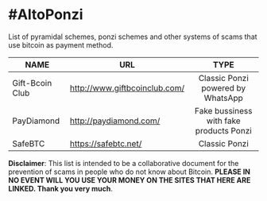 # #AltoPonzi
List of pyramidal schemes, ponzi schemes and other systems of scams that use bitcoin as payment method.

| NAME | URL | TYPE |
| ------------- | ------------- |:-------------:|
|	Gift-Bcoin Club	|	http://www.giftbcoinclub.com/ |	Classic Ponzi	powered by WhatsApp |
|	PayDiamond	|	http://paydiamond.com/ |	Fake bussiness with fake products Ponzi	|
|	SafeBTC	|	https://safebtc.net/ |	Classic Ponzi	|

**Disclaimer**: This list is intended to be a collaborative document for the prevention of scams in people who do not know about Bitcoin. **PLEASE IN NO EVENT WILL YOU USE YOUR MONEY ON THE SITES THAT HERE ARE LINKED. Thank you very much**.
